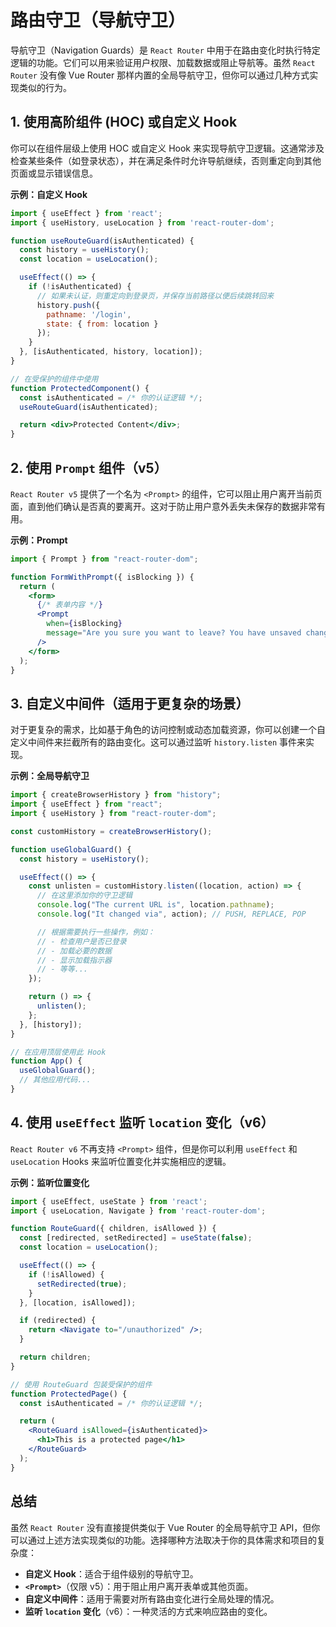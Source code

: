# 路由守卫（导航守卫）

导航守卫（Navigation Guards）是 `React Router` 中用于在路由变化时执行特定逻辑的功能。它们可以用来验证用户权限、加载数据或阻止导航等。虽然 `React Router` 没有像 Vue Router 那样内置的全局导航守卫，但你可以通过几种方式实现类似的行为。

## 1. 使用高阶组件 (HOC) 或自定义 Hook

你可以在组件层级上使用 HOC 或自定义 Hook 来实现导航守卫逻辑。这通常涉及检查某些条件（如登录状态），并在满足条件时允许导航继续，否则重定向到其他页面或显示错误信息。

**示例：自定义 Hook**

```jsx
import { useEffect } from 'react';
import { useHistory, useLocation } from 'react-router-dom';

function useRouteGuard(isAuthenticated) {
  const history = useHistory();
  const location = useLocation();

  useEffect(() => {
    if (!isAuthenticated) {
      // 如果未认证，则重定向到登录页，并保存当前路径以便后续跳转回来
      history.push({
        pathname: '/login',
        state: { from: location }
      });
    }
  }, [isAuthenticated, history, location]);
}

// 在受保护的组件中使用
function ProtectedComponent() {
  const isAuthenticated = /* 你的认证逻辑 */;
  useRouteGuard(isAuthenticated);

  return <div>Protected Content</div>;
}
```

## 2. 使用 `Prompt` 组件（v5）

`React Router v5` 提供了一个名为 `<Prompt>` 的组件，它可以阻止用户离开当前页面，直到他们确认是否真的要离开。这对于防止用户意外丢失未保存的数据非常有用。

**示例：Prompt**

```jsx
import { Prompt } from "react-router-dom";

function FormWithPrompt({ isBlocking }) {
  return (
    <form>
      {/* 表单内容 */}
      <Prompt
        when={isBlocking}
        message="Are you sure you want to leave? You have unsaved changes."
      />
    </form>
  );
}
```

## 3. 自定义中间件（适用于更复杂的场景）

对于更复杂的需求，比如基于角色的访问控制或动态加载资源，你可以创建一个自定义中间件来拦截所有的路由变化。这可以通过监听 `history.listen` 事件来实现。

**示例：全局导航守卫**

```jsx
import { createBrowserHistory } from "history";
import { useEffect } from "react";
import { useHistory } from "react-router-dom";

const customHistory = createBrowserHistory();

function useGlobalGuard() {
  const history = useHistory();

  useEffect(() => {
    const unlisten = customHistory.listen((location, action) => {
      // 在这里添加你的守卫逻辑
      console.log("The current URL is", location.pathname);
      console.log("It changed via", action); // PUSH, REPLACE, POP

      // 根据需要执行一些操作，例如：
      // - 检查用户是否已登录
      // - 加载必要的数据
      // - 显示加载指示器
      // - 等等...
    });

    return () => {
      unlisten();
    };
  }, [history]);
}

// 在应用顶层使用此 Hook
function App() {
  useGlobalGuard();
  // 其他应用代码...
}
```

## 4. 使用 `useEffect` 监听 `location` 变化（v6）

`React Router v6` 不再支持 `<Prompt>` 组件，但是你可以利用 `useEffect` 和 `useLocation` Hooks 来监听位置变化并实施相应的逻辑。

**示例：监听位置变化**

```jsx
import { useEffect, useState } from 'react';
import { useLocation, Navigate } from 'react-router-dom';

function RouteGuard({ children, isAllowed }) {
  const [redirected, setRedirected] = useState(false);
  const location = useLocation();

  useEffect(() => {
    if (!isAllowed) {
      setRedirected(true);
    }
  }, [location, isAllowed]);

  if (redirected) {
    return <Navigate to="/unauthorized" />;
  }

  return children;
}

// 使用 RouteGuard 包装受保护的组件
function ProtectedPage() {
  const isAuthenticated = /* 你的认证逻辑 */;

  return (
    <RouteGuard isAllowed={isAuthenticated}>
      <h1>This is a protected page</h1>
    </RouteGuard>
  );
}
```

## 总结

虽然 `React Router` 没有直接提供类似于 Vue Router 的全局导航守卫 API，但你可以通过上述方法实现类似的功能。选择哪种方法取决于你的具体需求和项目的复杂度：

- **自定义 Hook**：适合于组件级别的导航守卫。
- **`<Prompt>`**（仅限 v5）：用于阻止用户离开表单或其他页面。
- **自定义中间件**：适用于需要对所有路由变化进行全局处理的情况。
- **监听 `location` 变化**（v6）：一种灵活的方式来响应路由的变化。
